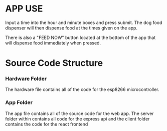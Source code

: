 # APP USE

Input a time into the hour and minute boxes and press submit. The dog food dispenser will then dispense food at the times given on the app. 

There is also a "FEED NOW" button located at the bottom of the app that will dispense food immediately when pressed.


# Source Code Structure

### Hardware Folder
The hardware file contains all of the code for the esp8266 microcontroller.

### App Folder
The app file contains all of the source code for the web app. The server folder within contains all code for the express api and the client folder contains the code for the react frontend
